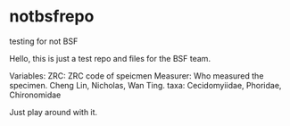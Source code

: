 # notbsfrepo
testing for not BSF

Hello, this is just a test repo and files for the BSF team.

Variables:
ZRC: ZRC code of speicmen
Measurer: Who measured the specimen. Cheng Lin, Nicholas, Wan Ting.
taxa: Cecidomyiidae, Phoridae, Chironomidae

Just play around with it. 